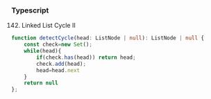 ### Typescript
142. Linked List Cycle II

```Typescript
function detectCycle(head: ListNode | null): ListNode | null {
    const check=new Set();
    while(head){
        if(check.has(head)) return head;
        check.add(head);
        head=head.next
    }
    return null
};
```